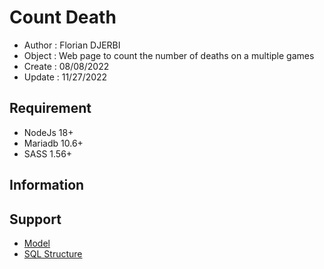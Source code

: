 # Count Death

- Author : Florian DJERBI
- Object : Web page to count the number of deaths on a multiple games
- Create : 08/08/2022
- Update : 11/27/2022


## Requirement
- NodeJs 18+
- Mariadb 10.6+
- SASS 1.56+

## Information

## Support
- [Model](https://www.figma.com/proto/fB8w16aEo5ztQrBikbxmcz/Count-Death?node-id=1%3A2&scaling=min-zoom&page-id=0%3A1&starting-point-node-id=1%3A2)
- [SQL Structure](https://drawsql.app/teams/hedras/diagrams/death-count)